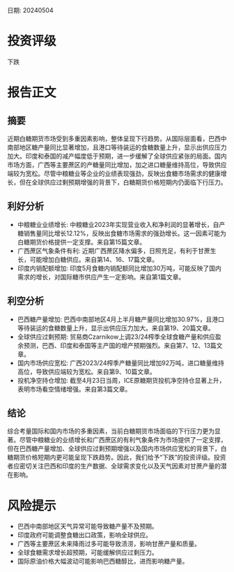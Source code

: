 
日期: 20240504

# 投资评级

下跌

# 报告正文

## 摘要

近期白糖期货市场受到多重因素影响，整体呈现下行趋势。从国际层面看，巴西中南部地区糖产量同比显著增加，且港口等待装运的食糖数量上升，显示出供应压力加大。印度和泰国的减产幅度低于预期，进一步缓解了全球供应紧张的局面。国内市场方面，广西等主要蔗区的产糖量同比增加，加之进口糖量维持高位，导致供应端较为宽松。尽管中粮糖业等企业的业绩表现强劲，反映出食糖市场需求的健康增长，但在全球供应过剩预期增强的背景下，白糖期货价格短期内仍面临下行压力。

## 利好分析

* 中粮糖业业绩增长: 中粮糖业2023年实现营业收入和净利润的显著增长，自产糖销售量同比增长12.12%，反映出食糖市场需求的强劲增长。这一因素可能为白糖期货价格提供一定支撑。来自第15篇文章。
* 广西蔗区气象条件有利: 近期广西蔗区降水偏多，日照充足，有利于甘蔗生长，可能增加白糖供应。来自第14、16、17篇文章。
* 印度内销配额增加: 印度5月食糖内销配额同比增加30万吨，可能反映了国内需求的增长，对国际糖市供应产生一定影响。来自第1篇文章。

## 利空分析

* 巴西糖产量增加: 巴西中南部地区4月上半月糖产量同比增加30.97%，且港口等待装运的食糖数量上升，显示出供应压力加大。来自第19、20篇文章。
* 全球供应过剩预期: 贸易商Czarnikow上调23/24榨季全球食糖产量和供应盈余预测，巴西、印度和泰国等主产国的增产预期强烈。来自第7、12、13篇文章。
* 国内市场供应宽松: 广西2023/24榨季产糖量同比增加92万吨，进口糖量维持高位，导致供应端较为宽松。来自第9、10篇文章。
* 投机净空持仓增加: 截至4月23日当周，ICE原糖期货投机净空持仓显著上升，表明市场看空情绪增强。来自第3篇文章。

## 结论

综合考量国际和国内市场的多重因素，当前白糖期货市场面临的下行压力更为显著。尽管中粮糖业的业绩增长和广西蔗区的有利气象条件为市场提供了一定支撑，但在巴西糖产量增加、全球供应过剩预期增强以及国内市场供应宽松的背景下，白糖期货价格短期内更可能呈现下跌趋势。因此，我们给予“下跌”的投资评级。投资者应密切关注巴西和印度的生产数据、全球需求变化以及天气因素对甘蔗产量的潜在影响。

# 风险提示

* 巴西中南部地区天气异常可能导致糖产量不及预期。
* 印度政府可能调整食糖出口政策，影响全球供应。
* 广西等主要蔗区未来降雨过多可能导致渍涝，影响甘蔗产量和质量。
* 全球食糖需求增长超预期，可能缓解供应过剩压力。
* 国际原油价格大幅波动可能影响巴西糖醇比，进而影响糖产量。
